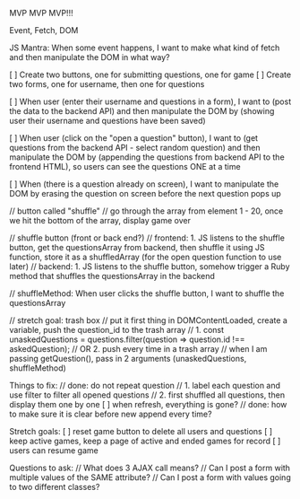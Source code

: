 MVP MVP MVP!!!

Event, Fetch, DOM

JS Mantra: When some event happens, I want to make what kind of fetch and then manipulate the DOM in what way?

[ ] Create two buttons, one for submitting questions, one for game
[ ] Create two forms, one for username, then one for questions
 
[ ] When user (enter their username and questions in a form), I want to (post the data to the backend API) and then manipulate the DOM by (showing user their username and questions have been saved)

[ ] When user (click on the "open a question" button), I want to (get questions from the backend API - select random question) and then manipulate the DOM by (appending the questions from backend API to the frontend HTML), so users can see the questions ONE at a time

[ ] When (there is a question already on screen), I want to manipulate the DOM by erasing the question on screen before the next question pops up

// button called "shuffle"
// go through the array from element 1 - 20, once we hit the bottom of the array, display game over

// shuffle button (front or back end?)
// frontend: 1. JS listens to the shuffle button, get the questionsArray from backend, then shuffle it using JS function, store it as a shuffledArray (for the open question function to use later)
// backend: 1. JS listens to the shuffle button, somehow trigger a Ruby method that shuffles the questionsArray in the backend

// shuffleMethod: When user clicks the shuffle button, I want to shuffle the questionsArray 

// stretch goal: trash box
// put it first thing in DOMContentLoaded, create a variable, push the question_id to the trash array
// 1. const unaskedQuestions = questions.filter(question => question.id !== askedQuestion);
// OR 2. push every time in a trash array
// when I am passing getQuestion(), pass in 2 arguments (unaskedQuestions, shuffleMethod)


Things to fix:
// done: do not repeat question
// 1. label each question and use filter to filter all opened questions
// 2. first shuffled all questions, then display them one by one
[ ] when refresh, everything is gone?
// done: how to make sure it is clear before new append every time?



Stretch goals:
[ ] reset game button to delete all users and questions
[ ] keep active games, keep a page of active and ended games for record
[ ] users can resume game

Questions to ask:
// What does 3 AJAX call means?
// Can I post a form with multiple values of the SAME attribute?
// Can I post a form with values going to two different classes?